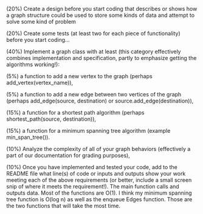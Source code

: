 (20%) Create a design before you start coding that describes or shows how a graph structure could be used to store some kinds of data and attempt to solve some kind of problem

(20%) Create some tests (at least two for each piece of functionality) before you start coding...

(40%) Implement a graph class with at least (this category effectively combines implementation and specification, partly to emphasize getting the algorithms working!):

(5%) a function to add a new vertex to the graph (perhaps add_vertex(vertex_name)),

(5%) a function to add a new edge between two vertices of the graph (perhaps add_edge(source, destination) or source.add_edge(destination)),

(15%) a function for a shortest path algorithm (perhaps shortest_path(source, destination)),

(15%) a function for a minimum spanning tree algorithm (example min_span_tree()).

(10%) Analyze the complexity of all of your graph behaviors (effectively a part of our documentation for grading purposes),

(10%) Once you have implemented and tested your code, add to the README file what line(s) of code or inputs and outputs show your work meeting each of the above requirements (or better, include a small screen snip of where it meets the requirement!).
The main function calls and outputs data. 
Most of the functions are O(1). I think my minimum spanning tree function is O(log n) as well as the enqueue Edges function. Those are the two functions that will take the most time.